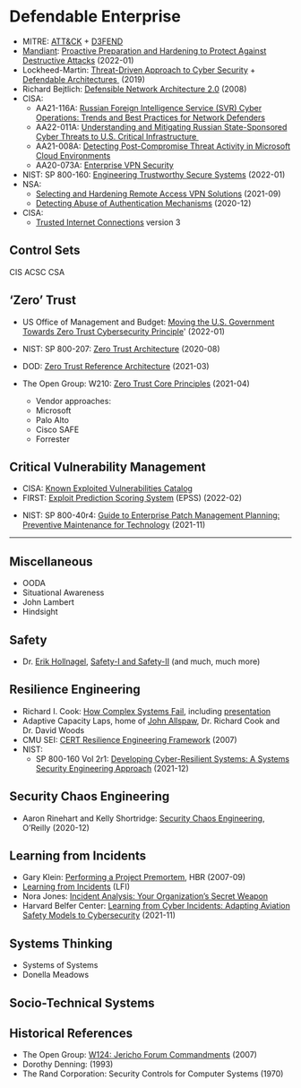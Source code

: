 # Defendable Enterprise
* MITRE: [ATT&CK](https://attack.mitre.org/) + [D3FEND](https://d3fend.mitre.org/) 
* [Mandiant](https://www.mandiant.com/): [Proactive Preparation and Hardening to Protect Against Destructive Attacks](https://www.mandiant.com/resources/protect-against-destructive-attacks) (2022-01)
* Lockheed-Martin: [Threat-Driven Approach to Cyber Security](https://www.lockheedmartin.com/content/dam/lockheed-martin/rms/documents/cyber/LM-White-Paper-Threat-Driven-Approach.pdf) + [Defendable Architectures ](https://www.lockheedmartin.com/content/dam/lockheed-martin/rms/documents/cyber/LM-White-Paper-Defendable-Architectures.pdf) (2019)
* Richard Bejtlich: [Defensible Network Architecture 2.0](https://taosecurity.blogspot.com/2008/01/defensible-network-architecture-20.html) (2008)
* CISA:
	* AA21-116A:  [Russian Foreign Intelligence Service (SVR) Cyber Operations: Trends and Best Practices for Network Defenders](https://www.cisa.gov/uscert/ncas/alerts/aa21-116a)
	* AA22-011A: [Understanding and Mitigating Russian State-Sponsored Cyber Threats to U.S. Critical Infrastructure ](https://www.cisa.gov/uscert/ncas/alerts/aa22-011a)
	* AA21-008A: [Detecting Post-Compromise Threat Activity in Microsoft Cloud Environments](https://www.cisa.gov/uscert/ncas/alerts/aa21-008a) 
	* AA20-073A: [Enterprise VPN Security](https://www.cisa.gov/uscert/ncas/alerts/aa20-073a)
* NIST: SP 800-160: [Engineering Trustworthy Secure Systems](https://csrc.nist.gov/publications/detail/sp/800-160/vol-1/final) (2022-01)
* NSA:
	* [Selecting and Hardening Remote Access VPN Solutions](https://media.defense.gov/2021/Sep/28/2002863184/-1/-1/0/CSI_SELECTING-HARDENING-REMOTE-ACCESS-VPNS-20210928.PDF) (2021-09)
	* [Detecting Abuse of Authentication Mechanisms](https://media.defense.gov/2020/Dec/17/2002554125/-1/-1/0/AUTHENTICATION_MECHANISMS_CSA_U_OO_198854_20.PDF) (2020-12)
* CISA:
	* [Trusted Internet Connections](https://www.cisa.gov/tic-guidance) version 3

## Control Sets
CIS
ACSC
CSA

## ‘Zero’ Trust
* US Office of Management and Budget: [Moving the U.S. Government Towards Zero Trust Cybersecurity Principle](https://www.whitehouse.gov/wp-content/uploads/2022/01/M-22-09.pdf)' (2022-01)
* NIST: SP 800-207: [Zero Trust Architecture](https://www.nist.gov/publications/zero-trust-architecture) (2020-08)
* DOD: [Zero Trust Reference Architecture](https://dodcio.defense.gov/Portals/0/Documents/Library/(U)ZT_RA_v1.1(U)_Mar21.pdf) (2021-03)
* The Open Group: W210: [Zero Trust Core Principles](https://pubs.opengroup.org/security/zero-trust-principles/) (2021-04)

   * Vendor approaches:
	* Microsoft
	* Palo Alto
	* Cisco SAFE
	* Forrester

## Critical Vulnerability Management
* CISA: [Known Exploited Vulnerabilities Catalog](https://www.cisa.gov/known-exploited-vulnerabilities-catalog)
* FIRST: [Exploit Prediction Scoring System](https://www.first.org/epss/) (EPSS) (2022-02)
 - NIST: SP 800-40r4: [Guide to Enterprise Patch Management Planning: Preventive Maintenance for Technology](https://csrc.nist.gov/publications/detail/sp/800-40/rev-4/draft) (2021-11)

---- 

## Miscellaneous
* OODA
* Situational Awareness
* John Lambert
* Hindsight

## Safety
* Dr. [Erik Hollnagel](https://erikhollnagel.com/), [Safety-I and Safety-II](https://erikhollnagel.com/ideas/safety-i%20and%20safety-ii.html) (and much, much more)

## Resilience Engineering
* Richard I. Cook: [How Complex Systems Fail](https://how.complexsystems.fail/), including [presentation](https://www.youtube.com/watch?v=2S0k12uZR14)
* Adaptive Capacity Laps, home of [John Allspaw](https://nitter.net/allspaw), Dr. Richard Cook and Dr. David Woods
* CMU SEI: [CERT Resilience Engineering Framework](https://resources.sei.cmu.edu/library/asset-view.cfm?assetid=8389) (2007)
* NIST:
	* SP 800-160 Vol 2r1: [Developing Cyber-Resilient Systems: A Systems Security Engineering Approach](https://csrc.nist.gov/publications/detail/sp/800-160/vol-2-rev-1/final) (2021-12)

## Security Chaos Engineering
* Aaron Rinehart and Kelly Shortridge: [Security Chaos Engineering](https://www.oreilly.com/library/view/security-chaos-engineering/9781492080350/), O’Reilly (2020-12)

## Learning from Incidents
* Gary Klein: [Performing a Project Premortem](https://hbr.org/2007/09/performing-a-project-premortem), HBR (2007-09)
*  [Learning from Incidents](https://www.learningfromincidents.io/) (LFI)
* Nora Jones: [Incident Analysis: Your Organization’s Secret Weapon](https://itrevolution.com/incident-analysis-your-organizations-secret-weapon/)
* Harvard Belfer Center: [Learning from Cyber Incidents: Adapting Aviation Safety Models to Cybersecurity](https://www.belfercenter.org/publication/learning-cyber-incidents-adapting-aviation-safety-models-cybersecurity) (2021-11)

## Systems Thinking
* Systems of Systems
* Donella Meadows

## Socio-Technical Systems

## Historical References
* The Open Group: [W124: Jericho Forum Commandments](https://publications.opengroup.org/security-library/zero-trust/w124) (2007)
* Dorothy Denning: (1993)
* The Rand Corporation: Security Controls for Computer Systems (1970)
